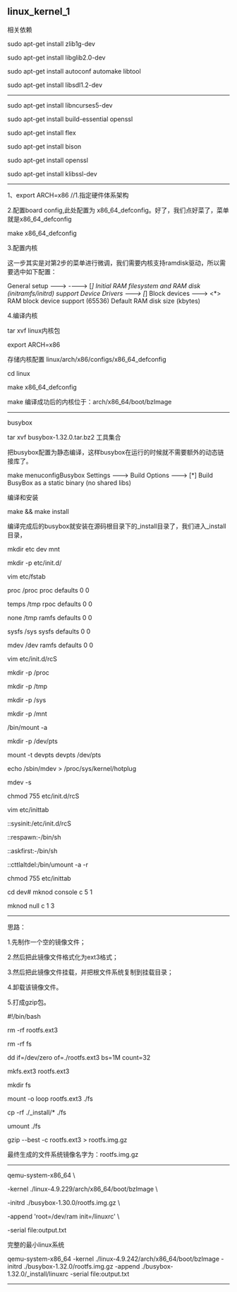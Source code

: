 linux_kernel_1
---

相关依赖

sudo apt-get install zlib1g-dev

sudo apt-get install libglib2.0-dev

sudo apt-get install autoconf automake libtool

sudo apt-get install libsdl1.2-dev

---

sudo apt-get install libncurses5-dev

sudo apt-get install build-essential openssl

sudo apt-get install flex

sudo apt-get install bison

sudo apt-get install openssl

sudo apt-get install klibssl-dev

---


1、export ARCH=x86  //1.指定硬件体系架构  

2.配置board config,此处配置为 x86_64_defconfig。好了，我们点好菜了，菜单就是x86_64_defconfig

make  x86_64_defconfig

3.配置内核

这一步其实是对第2步的菜单进行微调，我们需要内核支持ramdisk驱动，所以需要选中如下配置：

General setup ---> ----> [*] Initial RAM filesystem and RAM disk (initramfs/initrd) support Device Drivers ---> [*] Block devices ---> <*> RAM block device support (65536) Default RAM disk size (kbytes)

4.编译内核

tar xvf linux内核包

export ARCH=x86

存储内核配置 linux/arch/x86/configs/x86_64_defconfig

cd linux

make  x86_64_defconfig

make
编译成功后的内核位于：arch/x86_64/boot/bzImage

---

busybox

tar xvf busybox-1.32.0.tar.bz2 工具集合

把busybox配置为静态编译，这样busybox在运行的时候就不需要额外的动态链接库了。

make menuconfigBusybox Settings  --->      Build Options  --->            [*] Build BusyBox as a static binary (no shared libs)

编译和安装

make && make install

编译完成后的busybox就安装在源码根目录下的_install目录了，我们进入_install目录，

mkdir etc dev mnt

mkdir -p etc/init.d/

vim etc/fstab

proc  /proc proc  defaults 0 0

temps /tmp  rpoc  defaults 0 0

none  /tmp  ramfs defaults 0 0

sysfs /sys  sysfs defaults 0 0

mdev  /dev  ramfs defaults 0 0

vim etc/init.d/rcS

mkdir -p /proc

mkdir -p /tmp

mkdir -p /sys

mkdir -p /mnt

/bin/mount -a

mkdir -p /dev/pts

mount -t devpts devpts /dev/pts

echo /sbin/mdev > /proc/sys/kernel/hotplug

mdev -s

chmod 755 etc/init.d/rcS

vim etc/inittab

::sysinit:/etc/init.d/rcS

::respawn:-/bin/sh

::askfirst:-/bin/sh

::cttlaltdel:/bin/umount -a -r

chmod 755 etc/inittab

cd dev# mknod console c 5 1

mknod null c 1 3

---

思路：

1.先制作一个空的镜像文件；

2.然后把此镜像文件格式化为ext3格式；

3.然后把此镜像文件挂载，并把根文件系统复制到挂载目录；

4.卸载该镜像文件。

5.打成gzip包。

#!/bin/bash

rm -rf rootfs.ext3

rm -rf fs

dd if=/dev/zero of=./rootfs.ext3 bs=1M count=32

mkfs.ext3 rootfs.ext3

mkdir fs

mount -o loop rootfs.ext3 ./fs

cp -rf ./_install/* ./fs

umount ./fs

gzip --best -c rootfs.ext3 > rootfs.img.gz

最终生成的文件系统镜像名字为：rootfs.img.gz

---

qemu-system-x86_64 \ 

 -kernel ./linux-4.9.229/arch/x86_64/boot/bzImage  \ 

 -initrd ./busybox-1.30.0/rootfs.img.gz   \ 

 -append 'root=/dev/ram init=/linuxrc'  \  

-serial file:output.txt

完整的最小linux系统

qemu-system-x86_64 -kernel ./linux-4.9.242/arch/x86_64/boot/bzImage  -initrd ./busybox-1.32.0/rootfs.img.gz  -append ./busybox-1.32.0/_install/linuxrc  -serial file:output.txt

---

